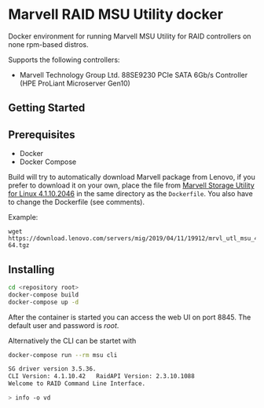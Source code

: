 # Marvell RAID MSU Utility docker 

Docker environment for running Marvell MSU Utility for RAID controllers on none rpm-based distros.

Supports the following controllers:
* Marvell Technology Group Ltd. 88SE9230 PCIe SATA 6Gb/s Controller (HPE ProLiant Microserver Gen10)

## Getting Started

## Prerequisites

* Docker
* Docker Compose

Build will try to automatically download Marvell package from Lenovo, if you prefer to download it on your own, place the file from 
[Marvell Storage Utility for Linux 4.1.10.2046](https://support.lenovo.com/ca/en/downloads/ds539334-marvell-storage-utility-for-linux-for-linux) 
in the same directory as the `Dockerfile`. You also have to change the Dockerfile (see comments).

Example: 

```
wget https://download.lenovo.com/servers/mig/2019/04/11/19912/mrvl_utl_msu_4.1.10.2046_linux_x86-64.tgz
```

## Installing

```sh
cd <repository root>
docker-compose build
docker-compose up -d
```

After the container is started you can access the web UI on port 8845. The default user and password is *root*.

Alternatively the CLI can be startet with

```sh
docker-compose run --rm msu cli

SG driver version 3.5.36.
CLI Version: 4.1.10.42   RaidAPI Version: 2.3.10.1088
Welcome to RAID Command Line Interface.

> info -o vd
```



